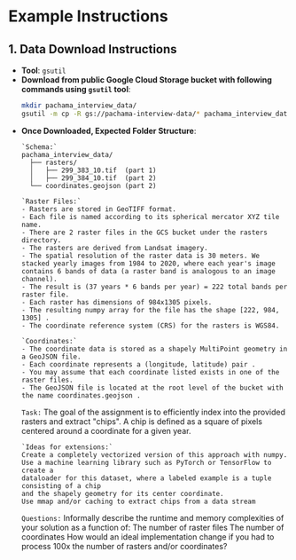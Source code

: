 
# Example Instructions

## 1. Data Download Instructions
- **Tool**: `gsutil`
- **Download from public Google Cloud Storage bucket with following commands using `gsutil` tool**:
  ```bash
  mkdir pachama_interview_data/
  gsutil -m cp -R gs://pachama-interview-data/* pachama_interview_data/
  ```
- **Once Downloaded, Expected Folder Structure**:
  ```
  `Schema:`
  pachama_interview_data/
    ├── rasters/
    │   ├── 299_383_10.tif  (part 1)
    │   ├── 299_384_10.tif  (part 2)
    └── coordinates.geojson (part 2)
  ```
  ```
  `Raster Files:`
  - Rasters are stored in GeoTIFF format. 
  - Each file is named according to its spherical mercator XYZ tile name.
  - There are 2 raster files in the GCS bucket under the rasters directory.
  - The rasters are derived from Landsat imagery.
  - The spatial resolution of the raster data is 30 meters. We stacked yearly images from 1984 to 2020, where each year's image
  contains 6 bands of data (a raster band is analogous to an image channel).
  - The result is (37 years * 6 bands per year) = 222 total bands per raster file.
  - Each raster has dimensions of 984x1305 pixels.
  - The resulting numpy array for the file has the shape [222, 984, 1305] .
  - The coordinate reference system (CRS) for the rasters is WGS84.
  
  `Coordinates:`
  - The coordinate data is stored as a shapely MultiPoint geometry in a GeoJSON file.
  - Each coordinate represents a (longitude, latitude) pair .
  - You may assume that each coordinate listed exists in one of the raster files.
  - The GeoJSON file is located at the root level of the bucket with the name coordinates.geojson .
  ```
  `Task:`
  The goal of the assignment is to efficiently index into the provided rasters and extract
  "chips". A chip is defined as a square of pixels centered around a coordinate for a
  given year.
  ```
  `Ideas for extensions:`
  Create a completely vectorized version of this approach with numpy.
  Use a machine learning library such as PyTorch or TensorFlow to create a
  dataloader for this dataset, where a labeled example is a tuple consisting of a chip
  and the shapely geometry for its center coordinate.
  Use mmap and/or caching to extract chips from a data stream
  ```
  `Questions:`
  Informally describe the runtime and memory complexities of your solution as a
  function of:
  The number of raster files
  The number of coordinates
  How would an ideal implementation change if you had to process 100x the number
  of rasters and/or coordinates?
